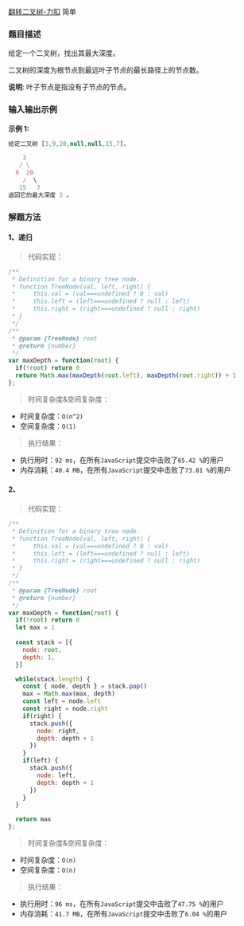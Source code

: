 
[翻转二叉树-力扣](https://leetcode-cn.com/problems/maximum-depth-of-binary-tree)
<span>简单</span>

### 题目描述
给定一个二叉树，找出其最大深度。

二叉树的深度为根节点到最远叶子节点的最长路径上的节点数。

**说明**: 叶子节点是指没有子节点的节点。

### 输入输出示例
**示例 1:**
```js
给定二叉树 [3,9,20,null,null,15,7]，

    3
   / \
  9  20
    /  \
   15   7
返回它的最大深度 3 。
```

### 解题方法

#### 1、递归

> 代码实现：

```js
/**
 * Definition for a binary tree node.
 * function TreeNode(val, left, right) {
 *     this.val = (val===undefined ? 0 : val)
 *     this.left = (left===undefined ? null : left)
 *     this.right = (right===undefined ? null : right)
 * }
 */
/**
 * @param {TreeNode} root
 * @return {number}
 */
var maxDepth = function(root) {
  if(!root) return 0
  return Math.max(maxDepth(root.left), maxDepth(root.right)) + 1
};
```

> 时间复杂度&空间复杂度：
- 时间复杂度：`O(n^2)`
- 空间复杂度：`O(1)`

> 执行结果：

- 执行用时：`92 ms`，在所有`JavaScript`提交中击败了`65.42 %`的用户
- 内存消耗：`40.4 MB`，在所有`JavaScript`提交中击败了`73.81 %`的用户

#### 2、

> 代码实现：

```js
/**
 * Definition for a binary tree node.
 * function TreeNode(val, left, right) {
 *     this.val = (val===undefined ? 0 : val)
 *     this.left = (left===undefined ? null : left)
 *     this.right = (right===undefined ? null : right)
 * }
 */
/**
 * @param {TreeNode} root
 * @return {number}
 */
var maxDepth = function(root) {
  if(!root) return 0
  let max = 1
  
  const stack = [{
    node: root,
    depth: 1,
  }]

  while(stack.length) {
    const { node, depth } = stack.pop()
    max = Math.max(max, depth)
    const left = node.left
    const right = node.right
    if(right) {
      stack.push({
        node: right,
        depth: depth + 1
      })
    }
    if(left) {
      stack.push({
        node: left,
        depth: depth + 1
      })
    }
  }

  return max
};
```

> 时间复杂度&空间复杂度：
- 时间复杂度：`O(n)`
- 空间复杂度：`O(n)`

> 执行结果：

- 执行用时：`96 ms`，在所有`JavaScript`提交中击败了`47.75 %`的用户
- 内存消耗：`41.7 MB`，在所有`JavaScript`提交中击败了`6.04 %`的用户

